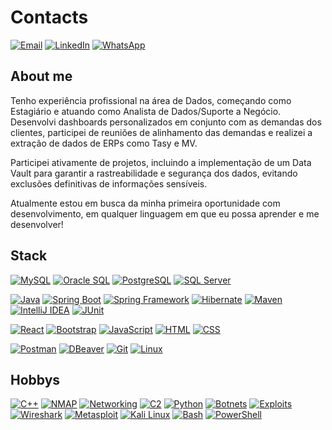 # Contacts

[![Email](https://img.shields.io/badge/Email-isaac.graper%40gmail.com-8A2BE2?logo=gmail&logoColor=white&style=for-the-badge)](mailto:isaac.graper@gmail.com)
[![LinkedIn](https://img.shields.io/badge/LinkedIn-isaac--graper-8A2BE2?logo=linkedin&logoColor=white&style=for-the-badge)](https://www.linkedin.com/in/seu-perfil)
[![WhatsApp](https://img.shields.io/badge/WhatsApp-Chat-8A2BE2?logo=whatsapp&logoColor=white&style=for-the-badge)](https://wa.me/5547997754529)

## About me 

Tenho experiência profissional na área de Dados, começando como Estagiário e atuando como Analista de Dados/Suporte a Negócio. Desenvolvi dashboards personalizados em conjunto com as demandas dos clientes, participei de reuniões de alinhamento das demandas e realizei a extração de dados de ERPs como Tasy e MV. 

Participei ativamente de projetos, incluindo a implementação de um Data Vault para garantir a rastreabilidade e segurança dos dados, evitando exclusões definitivas de informações sensíveis.

Atualmente estou em busca da minha primeira oportunidade com desenvolvimento, em qualquer linguagem em que eu possa aprender e me desenvolver!

## Stack

[![MySQL](https://img.shields.io/badge/-MySQL-4479A1?logo=mysql&logoColor=white&logoWidth=30)](https://www.mysql.com/)
[![Oracle SQL](https://img.shields.io/badge/-Oracle_SQL-F80000?logo=oracle&logoColor=white&logoWidth=30)](https://www.oracle.com/database/)
[![PostgreSQL](https://img.shields.io/badge/-PostgreSQL-336791?logo=postgresql&logoColor=white&logoWidth=30)](https://www.postgresql.org/)
[![SQL Server](https://img.shields.io/badge/-SQL_Server-CC2927?logo=microsoft-sql-server&logoColor=white&logoWidth=30)](https://www.microsoft.com/en-us/sql-server)

[![Java](https://img.shields.io/badge/-Java-007396?logo=java&logoColor=white&logoWidth=30)](https://www.java.com/)
[![Spring Boot](https://img.shields.io/badge/-Spring%20Boot-6DB33F?logo=spring-boot&logoColor=white&logoWidth=30)](https://spring.io/projects/spring-boot)
[![Spring Framework](https://img.shields.io/badge/-Spring%20Framework-6DB33F?logo=spring&logoColor=white&logoWidth=30)](https://spring.io/projects/spring-framework)
[![Hibernate](https://img.shields.io/badge/-Hibernate-59666C?logo=hibernate&logoColor=white&logoWidth=30)](https://hibernate.org/)
[![Maven](https://img.shields.io/badge/-Maven-C71A36?logo=apache-maven&logoColor=white&logoWidth=30)](https://maven.apache.org/)
[![IntelliJ IDEA](https://img.shields.io/badge/-IntelliJ_IDEA-000000?logo=intellij-idea&logoColor=white&logoWidth=30)](https://www.jetbrains.com/idea/)
[![JUnit](https://img.shields.io/badge/-JUnit-25A162?logo=junit5&logoColor=white&logoWidth=30)](https://junit.org/junit5/)

[![React](https://img.shields.io/badge/-React-61DAFB?logo=react&logoColor=white&logoWidth=30)](https://reactjs.org/)
[![Bootstrap](https://img.shields.io/badge/-Bootstrap-7952B3?logo=bootstrap&logoColor=white&logoWidth=30)](https://getbootstrap.com/)
[![JavaScript](https://img.shields.io/badge/-JavaScript-F7DF1C?logo=javascript&logoColor=black&logoWidth=30)](https://www.javascript.com/)
[![HTML](https://img.shields.io/badge/-HTML-E34F26?logo=html5&logoColor=white&logoWidth=30)](https://developer.mozilla.org/en-US/docs/Web/HTML)
[![CSS](https://img.shields.io/badge/-CSS-1572B6?logo=css3&logoColor=white&logoWidth=30)](https://developer.mozilla.org/en-US/docs/Web/CSS)

[![Postman](https://img.shields.io/badge/-Postman-FF6C37?logo=postman&logoColor=white&logoWidth=30)](https://www.postman.com/)
[![DBeaver](https://img.shields.io/badge/-DBeaver-333333?logo=dbeaver&logoColor=white&logoWidth=30)](https://dbeaver.io/)
[![Git](https://img.shields.io/badge/-Git-F05032?logo=git&logoColor=white&logoWidth=30)](https://git-scm.com/)
[![Linux](https://img.shields.io/badge/-Linux-FCC624?logo=linux&logoColor=white&logoWidth=30)](https://www.linux.org/)

## Hobbys

[![C++](https://img.shields.io/badge/-C++-00599C?logo=c%2B%2B&logoColor=white&logoWidth=30)](https://isocpp.org/)
[![NMAP](https://img.shields.io/badge/-NMAP-4682B4?logo=nmap&logoColor=white&logoWidth=30)](https://nmap.org/)
[![Networking](https://img.shields.io/badge/-Networking-000000?logo=network&logoColor=white&logoWidth=30)](https://en.wikipedia.org/wiki/Computer_network)
[![C2](https://img.shields.io/badge/-Command%20and%20Control-FF4500?logo=c&logoColor=white&logoWidth=30)](https://en.wikipedia.org/wiki/Command_and_control)
[![Python](https://img.shields.io/badge/-Python-3776AB?logo=python&logoColor=white&logoWidth=30)](https://www.python.org/)
[![Botnets](https://img.shields.io/badge/-Botnets-FF4500?logo=botnet&logoColor=white&logoWidth=30)](https://en.wikipedia.org/wiki/Botnet)
[![Exploits](https://img.shields.io/badge/-Exploits-8B0000?logo=exploit&logoColor=white&logoWidth=30)](https://en.wikipedia.org/wiki/Exploit_(computer_security))
[![Wireshark](https://img.shields.io/badge/-Wireshark-1679A7?logo=wireshark&logoColor=white&logoWidth=30)](https://www.wireshark.org/)
[![Metasploit](https://img.shields.io/badge/-Metasploit-50757A?logo=metasploit&logoColor=white&logoWidth=30)](https://www.metasploit.com/)
[![Kali Linux](https://img.shields.io/badge/-Kali%20Linux-557C94?logo=kalilinux&logoColor=white&logoWidth=30)](https://www.kali.org/)
[![Bash](https://img.shields.io/badge/-Bash-4EAA25?logo=gnu-bash&logoColor=white&logoWidth=30)](https://www.gnu.org/software/bash/)
[![PowerShell](https://img.shields.io/badge/-PowerShell-5391FE?logo=powershell&logoColor=white&logoWidth=30)](https://docs.microsoft.com/en-us/powershell/)

